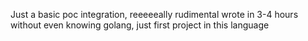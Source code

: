 Just a basic poc integration, reeeeeally rudimental wrote in 3-4 
hours without even knowing golang, just first project in this language 
